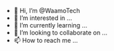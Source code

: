 - 👋 Hi, I’m @WaamoTech
- 👀 I’m interested in ...
- 🌱 I’m currently learning ...
- 💞️ I’m looking to collaborate on ...
- 📫 How to reach me ...

<!---
WaamoTech/WaamoTech is a ✨ special ✨ repository because its `README.md` (this file) appears on your GitHub profile.
You can click the Preview link to take a look at your Chahi
how are you
